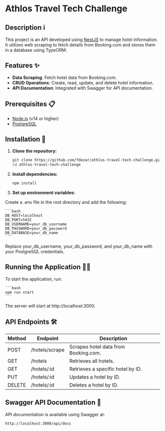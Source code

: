 # Athlos Travel Tech Challenge

## Description ℹ️

This project is an API developed using [NestJS](https://nestjs.com/) to manage hotel information. It utilizes web scraping to fetch details from Booking.com and stores them in a database using TypeORM.

## Features ✨

- **Data Scraping**: Fetch hotel data from Booking.com.
- **CRUD Operations**: Create, read, update, and delete hotel information.
- **API Documentation**: Integrated with Swagger for API documentation.

## Prerequisites 📋

- [Node.js](https://nodejs.org/) (v14 or higher)
- [PostgreSQL](https://www.postgresql.org/)

## Installation 🚀

1. **Clone the repository:**

   ```bash
   git clone https://github.com/fdezar/athlos-travel-tech-challenge.git
   cd athlos-travel-tech-challenge
   ```

2. **Install dependencies:**

    ```bash
    npm install
    ```

3. **Set up environment variables:**

Create a .env file in the root directory and add the following:

    ```bash
    DB_HOST=localhost
    DB_PORT=5432
    DB_USERNAME=your_db_username
    DB_PASSWORD=your_db_password
    DB_DATABASE=your_db_name
    ```

Replace your_db_username, your_db_password, and your_db_name with your PostgreSQL credentials.

## Running the Application 🏃‍♂️

To start the application, run:

    ```bash
    npm run start
    ```

The server will start at http://localhost:3000.

## API Endpoints 🛠️

| Method | Endpoint             | Description                                      |
|--------|----------------------|--------------------------------------------------|
| POST   | /hotels/scrape       | Scrapes hotel data from Booking.com.             |
| GET    | /hotels              | Retrieves all hotels.                            |
| GET    | /hotels/:id          | Retrieves a specific hotel by ID.                |
| PUT    | /hotels/:id          | Updates a hotel by ID.                           |
| DELETE | /hotels/:id          | Deletes a hotel by ID.                           |

## Swagger API Documentation 📖

API documentation is available using Swagger at:

```bash
http://localhost:3000/api/docs
```
